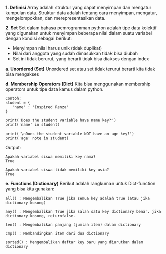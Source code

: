 **1. Definisi**
Array adalah struktur yang dapat menyimpan dan mengatur kumpulan data. Struktur data adalah tentang cara menyimpan, mengatur, mengelompokkan, dan merepresentasikan data.

**2. Set**
Set dalam bahasa pemrogramman python adalah tipe data kolektif yang digunakan untuk menyimpan beberapa nilai dalam suatu variabel dengan kondisi sebagai berikut:
 - Menyimpan nilai harus unik (tidak duplikat)
 - Nilai dari anggota yang sudah dimasukkan tidak bisa diubah
 - Set ini tidak berurut, yang berarti tidak bisa diakses dengan index

 **a. Unordered (Set)**
 Unordered set atau set tidak terurut berarti kita tidak bisa mengakses 






 **d. Membership Operators (Dict)**
 Kita bisa menggunakan membership operators untuk tipe data kamus dalam python.
 ```
 Contoh:
 student = {
    'name' : 'Inspired Renza'
 }

 print('Does the student variable have name key?')
 print('name' in student)

 print('\nDoes the student variable NOT have an age key?')
 print('age' note in student)
 ```

Output:
```
Apakah variabel siswa memiliki key nama?
True

Apakah variabel siswa tidak memiliki key usia?
True
```

**e. Functions (Dictionary)**
Berikut adalah rangkuman untuk Dict-function yang bisa kita gunakan:
```
all() : Mengembalikan True jika semua key adalah true (atau jika dictionary kosong)

any() : Mengembalikan True jika salah satu key dictionary benar. jika dictionary kosong, returnfalse.

len() : Mengembalikan panjang (jumlah item) dalam dictionary

cmp() : Membandingkan item dari dua dictionary

sorted() : Mengembalikan daftar key baru yang diurutkan dalam dictionary
```
